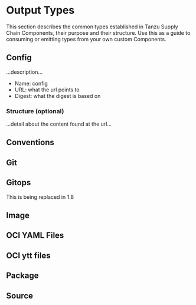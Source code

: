 # Output Types

This section describes the common types established in Tanzu Supply Chain Components, their purpose and their
structure. Use this as a guide to consuming or emitting types from your own custom Components.

## Config

...description...
 
* Name: config
* URL: what the url points to 
* Digest: what the digest is based on

### Structure (optional)

...detail about the content found at the url...

## Conventions
## Git
## Gitops
This is being replaced in 1.8
## Image
## OCI YAML Files
## OCI ytt files
## Package
## Source


